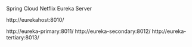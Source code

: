 Spring Cloud Netflix Eureka Server

http://eurekahost:8010/


http://eureka-primary:8011/
http://eureka-secondary:8012/
http://eureka-tertiary:8013/
